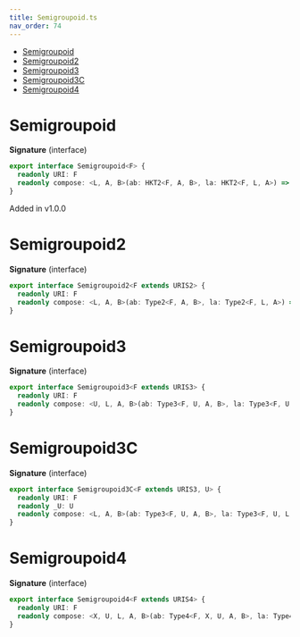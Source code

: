```yaml
---
title: Semigroupoid.ts
nav_order: 74
---
```


<!-- START doctoc generated TOC please keep comment here to allow auto update -->
<!-- DON'T EDIT THIS SECTION, INSTEAD RE-RUN doctoc TO UPDATE -->


- [Semigroupoid](#semigroupoid)
- [Semigroupoid2](#semigroupoid2)
- [Semigroupoid3](#semigroupoid3)
- [Semigroupoid3C](#semigroupoid3c)
- [Semigroupoid4](#semigroupoid4)

<!-- END doctoc generated TOC please keep comment here to allow auto update -->

# Semigroupoid

**Signature** (interface)

```ts
export interface Semigroupoid<F> {
  readonly URI: F
  readonly compose: <L, A, B>(ab: HKT2<F, A, B>, la: HKT2<F, L, A>) => HKT2<F, L, B>
}
```

Added in v1.0.0

# Semigroupoid2

**Signature** (interface)

```ts
export interface Semigroupoid2<F extends URIS2> {
  readonly URI: F
  readonly compose: <L, A, B>(ab: Type2<F, A, B>, la: Type2<F, L, A>) => Type2<F, L, B>
}
```

# Semigroupoid3

**Signature** (interface)

```ts
export interface Semigroupoid3<F extends URIS3> {
  readonly URI: F
  readonly compose: <U, L, A, B>(ab: Type3<F, U, A, B>, la: Type3<F, U, L, A>) => Type3<F, U, L, B>
}
```

# Semigroupoid3C

**Signature** (interface)

```ts
export interface Semigroupoid3C<F extends URIS3, U> {
  readonly URI: F
  readonly _U: U
  readonly compose: <L, A, B>(ab: Type3<F, U, A, B>, la: Type3<F, U, L, A>) => Type3<F, U, L, B>
}
```

# Semigroupoid4

**Signature** (interface)

```ts
export interface Semigroupoid4<F extends URIS4> {
  readonly URI: F
  readonly compose: <X, U, L, A, B>(ab: Type4<F, X, U, A, B>, la: Type4<F, X, U, L, A>) => Type4<F, X, U, L, B>
}
```
